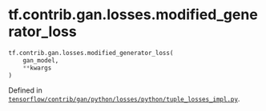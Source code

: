 <div itemscope itemtype="http://developers.google.com/ReferenceObject">
<meta itemprop="name" content="tf.contrib.gan.losses.modified_generator_loss" />
<meta itemprop="path" content="Stable" />
</div>

# tf.contrib.gan.losses.modified_generator_loss

``` python
tf.contrib.gan.losses.modified_generator_loss(
    gan_model,
    **kwargs
)
```



Defined in [`tensorflow/contrib/gan/python/losses/python/tuple_losses_impl.py`](https://www.tensorflow.org/code/tensorflow/contrib/gan/python/losses/python/tuple_losses_impl.py).

